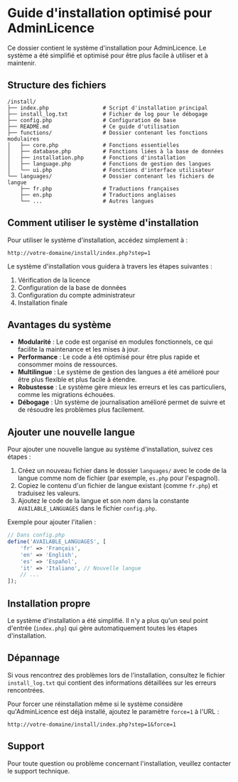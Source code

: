 # Guide d'installation optimisé pour AdminLicence

Ce dossier contient le système d'installation pour AdminLicence. Le système a été simplifié et optimisé pour être plus facile à utiliser et à maintenir.

## Structure des fichiers

```
/install/
├── index.php                 # Script d'installation principal
├── install_log.txt           # Fichier de log pour le débogage
├── config.php                # Configuration de base
├── README.md                 # Ce guide d'utilisation
├── functions/                # Dossier contenant les fonctions modulaires
│   ├── core.php              # Fonctions essentielles
│   ├── database.php          # Fonctions liées à la base de données
│   ├── installation.php      # Fonctions d'installation
│   ├── language.php          # Fonctions de gestion des langues
│   └── ui.php                # Fonctions d'interface utilisateur
└── languages/                # Dossier contenant les fichiers de langue
    ├── fr.php                # Traductions françaises
    ├── en.php                # Traductions anglaises
    └── ...                   # Autres langues
```

## Comment utiliser le système d'installation

Pour utiliser le système d'installation, accédez simplement à :

```
http://votre-domaine/install/index.php?step=1
```

Le système d'installation vous guidera à travers les étapes suivantes :
1. Vérification de la licence
2. Configuration de la base de données
3. Configuration du compte administrateur
4. Installation finale

## Avantages du système

- **Modularité** : Le code est organisé en modules fonctionnels, ce qui facilite la maintenance et les mises à jour.
- **Performance** : Le code a été optimisé pour être plus rapide et consommer moins de ressources.
- **Multilingue** : Le système de gestion des langues a été amélioré pour être plus flexible et plus facile à étendre.
- **Robustesse** : Le système gère mieux les erreurs et les cas particuliers, comme les migrations échouées.
- **Débogage** : Un système de journalisation amélioré permet de suivre et de résoudre les problèmes plus facilement.

## Ajouter une nouvelle langue

Pour ajouter une nouvelle langue au système d'installation, suivez ces étapes :

1. Créez un nouveau fichier dans le dossier `languages/` avec le code de la langue comme nom de fichier (par exemple, `es.php` pour l'espagnol).
2. Copiez le contenu d'un fichier de langue existant (comme `fr.php`) et traduisez les valeurs.
3. Ajoutez le code de la langue et son nom dans la constante `AVAILABLE_LANGUAGES` dans le fichier `config.php`.

Exemple pour ajouter l'italien :

```php
// Dans config.php
define('AVAILABLE_LANGUAGES', [
    'fr' => 'Français',
    'en' => 'English',
    'es' => 'Español',
    'it' => 'Italiano', // Nouvelle langue
    // ...
]);
```

## Installation propre

Le système d'installation a été simplifié. Il n'y a plus qu'un seul point d'entrée (`index.php`) qui gère automatiquement toutes les étapes d'installation.

## Dépannage

Si vous rencontrez des problèmes lors de l'installation, consultez le fichier `install_log.txt` qui contient des informations détaillées sur les erreurs rencontrées.

Pour forcer une réinstallation même si le système considère qu'AdminLicence est déjà installé, ajoutez le paramètre `force=1` à l'URL :

```
http://votre-domaine/install/index.php?step=1&force=1
```

## Support

Pour toute question ou problème concernant l'installation, veuillez contacter le support technique.
